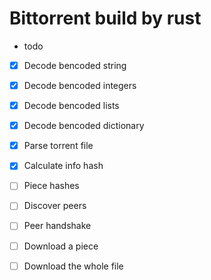 # Bittorrent build by rust

* todo

* [x] Decode bencoded string

* [x] Decode bencoded integers

* [x] Decode bencoded lists

* [x] Decode bencoded dictionary

* [x] Parse torrent file

* [x] Calculate info hash

* [ ] Piece hashes

* [ ] Discover peers

* [ ] Peer handshake

* [ ] Download a piece

* [ ] Download the whole file
